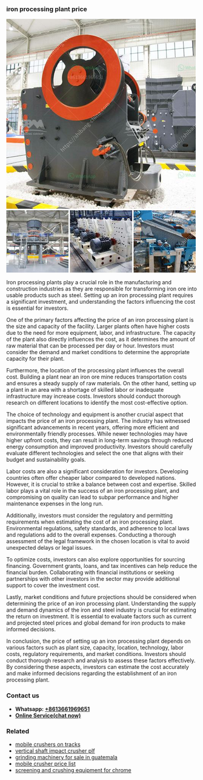 <h3>iron processing plant price</h3><img src='1708586961.jpg' alt=''><p>Iron processing plants play a crucial role in the manufacturing and construction industries as they are responsible for transforming iron ore into usable products such as steel. Setting up an iron processing plant requires a significant investment, and understanding the factors influencing the cost is essential for investors.</p><p>One of the primary factors affecting the price of an iron processing plant is the size and capacity of the facility. Larger plants often have higher costs due to the need for more equipment, labor, and infrastructure. The capacity of the plant also directly influences the cost, as it determines the amount of raw material that can be processed per day or hour. Investors must consider the demand and market conditions to determine the appropriate capacity for their plant.</p><p>Furthermore, the location of the processing plant influences the overall cost. Building a plant near an iron ore mine reduces transportation costs and ensures a steady supply of raw materials. On the other hand, setting up a plant in an area with a shortage of skilled labor or inadequate infrastructure may increase costs. Investors should conduct thorough research on different locations to identify the most cost-effective option.</p><p>The choice of technology and equipment is another crucial aspect that impacts the price of an iron processing plant. The industry has witnessed significant advancements in recent years, offering more efficient and environmentally friendly processes. While newer technologies may have higher upfront costs, they can result in long-term savings through reduced energy consumption and improved productivity. Investors should carefully evaluate different technologies and select the one that aligns with their budget and sustainability goals.</p><p>Labor costs are also a significant consideration for investors. Developing countries often offer cheaper labor compared to developed nations. However, it is crucial to strike a balance between cost and expertise. Skilled labor plays a vital role in the success of an iron processing plant, and compromising on quality can lead to subpar performance and higher maintenance expenses in the long run.</p><p>Additionally, investors must consider the regulatory and permitting requirements when estimating the cost of an iron processing plant. Environmental regulations, safety standards, and adherence to local laws and regulations add to the overall expenses. Conducting a thorough assessment of the legal framework in the chosen location is vital to avoid unexpected delays or legal issues.</p><p>To optimize costs, investors can also explore opportunities for sourcing financing. Government grants, loans, and tax incentives can help reduce the financial burden. Collaborating with financial institutions or seeking partnerships with other investors in the sector may provide additional support to cover the investment cost.</p><p>Lastly, market conditions and future projections should be considered when determining the price of an iron processing plant. Understanding the supply and demand dynamics of the iron and steel industry is crucial for estimating the return on investment. It is essential to evaluate factors such as current and projected steel prices and global demand for iron products to make informed decisions.</p><p>In conclusion, the price of setting up an iron processing plant depends on various factors such as plant size, capacity, location, technology, labor costs, regulatory requirements, and market conditions. Investors should conduct thorough research and analysis to assess these factors effectively. By considering these aspects, investors can estimate the cost accurately and make informed decisions regarding the establishment of an iron processing plant.</p><h3>Contact us</h3><ul><li><strong>Whatsapp:&nbsp;<a href="https://wa.me/8613661969651">+8613661969651</a></strong></li><li><a href="https://swt.shibang-china.com/?git&amp;zhl&amp;iron processing plant price"><strong>Online Service(chat now)</strong></a></li></ul><h3>Related</h3><ul><li><a href='mobile crushers on tracks.md'>mobile crushers on tracks</a></li><li><a href='vertical shaft impact crusher plf.md'>vertical shaft impact crusher plf</a></li><li><a href='grinding machinery for sale in guatemala.md'>grinding machinery for sale in guatemala</a></li><li><a href='mobile crusher price list.md'>mobile crusher price list</a></li><li><a href='screening and crushing equipment for chrome.md'>screening and crushing equipment for chrome</a></li></ul>
